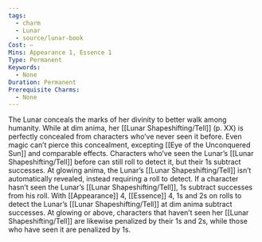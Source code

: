 ```yaml
---
tags:
  - charm
  - Lunar
  - source/lunar-book
Cost: —
Mins: Appearance 1, Essence 1
Type: Permanent
Keywords:
  - None
Duration: Permanent
Prerequisite Charms:
  - None
---
```

The Lunar conceals the marks of her divinity to better walk among humanity. While at dim anima, her [[Lunar Shapeshifting/Tell]] (p. XX) is perfectly concealed from characters who’ve never seen it before. Even magic can’t pierce this concealment, excepting [[Eye of the Unconquered Sun]] and comparable effects. Characters who’ve seen the Lunar’s [[Lunar Shapeshifting/Tell]] before can still roll to detect it, but their 1s subtract successes. At glowing anima, the Lunar’s [[Lunar Shapeshifting/Tell]] isn’t automatically revealed, instead requiring a roll to detect. If a character hasn’t seen the Lunar’s [[Lunar Shapeshifting/Tell]], 1s subtract successes from his roll. With [[Appearance]] 4, [[Essence]] 4, 1s and 2s on rolls to detect the Lunar’s [[Lunar Shapeshifting/Tell]] at dim anima subtract successes. At glowing or above, characters that haven’t seen her [[Lunar Shapeshifting/Tell]] are likewise penalized by their 1s and 2s, while those who have seen it are penalized by 1s.